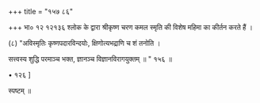 +++
title = "१५७ ८६"

+++
भा० १२ १२१३६ श्लोक के द्वारा श्रीकृष्ण चरण कमल स्मृति की विशेष महिमा का कीर्तन करते हैं । 

(८) "अविस्मृतिः कृष्णपदारविन्दयोः, क्षिणोत्यभद्राणि च शं तनोति । 

सत्त्वस्य शुद्धि परमाञ्च भक्त, ज्ञानञ्च विज्ञानविरागयुक्तम् ॥ " १५६ ॥ 

• १२६ ] 

स्पष्टम् ॥ 
